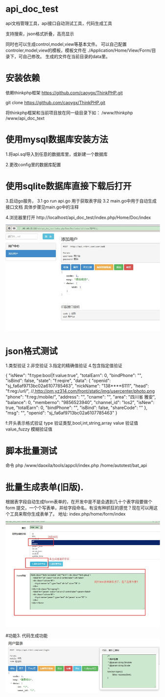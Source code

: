 # api_doc_test
api文档管理工具，api接口自动测试工具，代码生成工具

支持搜索，json格式折叠，高亮显示

同时也可以生成control,model,view等基本文件。
可以自己配置controler,model,view的模板，模板文件在 ./Application/Home/View/Form/目录下，可自己修改。
生成的文件在当前目录的data里。




# 安装依赖
依赖thinkphp框架  https://github.com/caoygx/ThinkPHP.git

git clone https://github.com/caoygx/ThinkPHP.git 

将thinkphp框架和当前项目放在同一级目录下如：
/www/thinkphp
/www/api_doc_text




# 使用mysql数据库安装方法

1.将api.sql导入到任意的数据库里，或新建一个数据库

2.更改config里的数据库配置

# 使用sqlite数据库直接下载后打开

3.启动go服务，
  3.1 go run api.go  用于获取表字段
  3.2 main.go中用于自动生成接口文档 具体步骤见main.go中的注释




4.浏览器里打开 http://localhost/api_doc_test/index.php/Home/Doc/index

![](https://github.com/caoygx/api_doc_test/blob/master/screenshot1.jpg)


# json格式测试
1.类型验证
2.非空验证
3.指定的精确值验证
4.包含指定值验证

{
    "isNew": "f:type:bool|f:value:true",
    "totalEarn": 0,
    "bindPhone": "",
    "isBind": false,
    "state": "f:reqire",
    "data": {
        "openid": "sj_fa6af9713bc02a6107785463",
        "nickName": "138****6111",
        "head": "f:reg:/url/", //,http://pm.yz314.com/front/static/img/usercenter/photo.png
        "phone": "f:reg:/mobile/",
        "address": "",
        "cname": "",
        "area": "四川省 雅安",
        "balance": 0,
        "memberno": "9856523940",
        "channel_id": "Ios2",
        "isNew": true,
        "totalEarn": 0,
        "bindPhone": "",
        "isBind": false,
        "shareCode": ""
    },
    "msg": "",
    "openid": "sj_fa6af9713bc02a6107785463"
}

f:开头表示格式验证
  type 验证类型,bool,int,string,array
  value 验证值
  value_fuzzy 模糊验证值



# 脚本批量测试
命令
php /www/daoxila/tools/appcli/index.php /home/autotest/bat_api







# 批量生成表单(旧版).
根据表字段自动生成form表单的，在开发中是不是会遇到几十个表字段要做个form 提交，一个个写表单，并给字段命名，有没有种抓狂的感觉？现在可以用这个工具来帮你生成表单了。
地址: index.php/home/form/index

![](https://github.com/caoygx/api_doc_test/blob/master/generate.jpg)




#功能3.
代码生成功能
![](https://github.com/caoygx/api_doc_test/blob/master/code_generate.jpg)





 
